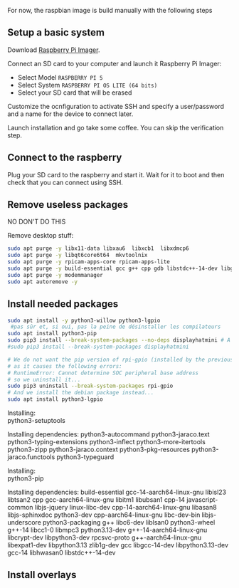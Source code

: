 For now, the raspbian image is build manually with the following steps

## Setup a basic system

Download [Raspberry Pi Imager](https://www.raspberrypi.com/software/).

Connect an SD card to your computer and launch it Raspberry Pi Imager:

- Select Model `RASPBERRY PI 5`
- Select System `RASPBERRY PI OS LITE (64 bits)`
- Select your SD card that will be erased

Customize the ocnfiguration to activate SSH and specify a user/password and a name for the device to connect later.

Launch installation and go take some coffee. You can skip the verification step.

## Connect to the raspberry

Plug your SD card to the raspberry and start it. Wait for it to boot and then check that you can connect using SSH.

## Remove useless packages

NO DON'T DO THIS

Remove desktop stuff:

```bash
sudo apt purge -y libx11-data libxau6  libxcb1  libxdmcp6
sudo apt purge -y libqt6core6t64  mkvtoolnix
sudo apt purge -y rpicam-apps-core rpicam-apps-lite
sudo apt purge -y build-essential gcc g++ cpp gdb libstdc++-14-dev libgcc-14-dev cpp-14 g++-14 gcc-14
sudo apt purge -y modemmanager
sudo apt autoremove -y
```

## Install needed packages

```bash
sudo apt install -y python3-willow python3-lgpio
 #pas sûr et, si oui, pas la peine de désinstaller les compilateurs
sudo apt install python3-pip
sudo pip3 install --break-system-packages --no-deps displayhatmini # A tester lors d'une installation vierge
#sudo pip3 install --break-system-packages displayhatmini

# We do not want the pip version of rpi-gpio (installed by the previous command)
# as it causes the following errors:
# RuntimeError: Cannot determine SOC peripheral base address
# so we uninstall it...
sudo pip3 uninstall --break-system-packages rpi-gpio
# And we install the debian package instead...
sudo apt install python3-lgpio
```

Installing:  
 python3-setuptools

Installing dependencies:
python3-autocommand python3-jaraco.text python3-typing-extensions
python3-inflect python3-more-itertools python3-zipp
python3-jaraco.context python3-pkg-resources
python3-jaraco.functools python3-typeguard

Installing:  
 python3-pip

Installing dependencies:
build-essential gcc-14-aarch64-linux-gnu libisl23 libtsan2
cpp gcc-aarch64-linux-gnu libitm1 libubsan1
cpp-14 javascript-common libjs-jquery linux-libc-dev
cpp-14-aarch64-linux-gnu libasan8 libjs-sphinxdoc python3-dev
cpp-aarch64-linux-gnu libc-dev-bin libjs-underscore python3-packaging
g++ libc6-dev liblsan0 python3-wheel
g++-14 libcc1-0 libmpc3 python3.13-dev
g++-14-aarch64-linux-gnu libcrypt-dev libpython3-dev rpcsvc-proto
g++-aarch64-linux-gnu libexpat1-dev libpython3.13 zlib1g-dev
gcc libgcc-14-dev libpython3.13-dev
gcc-14 libhwasan0 libstdc++-14-dev

## Install overlays
